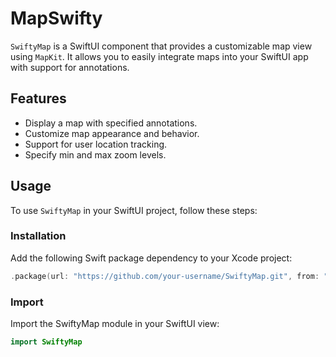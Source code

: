 # MapSwifty

`SwiftyMap` is a SwiftUI component that provides a customizable map view using `MapKit`. It allows you to easily integrate maps into your SwiftUI app with support for annotations.

## Features

- Display a map with specified annotations.
- Customize map appearance and behavior.
- Support for user location tracking.
- Specify min and max zoom levels.

## Usage

To use `SwiftyMap` in your SwiftUI project, follow these steps:

### Installation

Add the following Swift package dependency to your Xcode project:

```swift
.package(url: "https://github.com/your-username/SwiftyMap.git", from: "1.0.0")
```

### Import

Import the SwiftyMap module in your SwiftUI view:

```swift
import SwiftyMap
```
